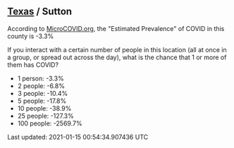 
## [Texas](/united-states/texas) / Sutton

According to [MicroCOVID.org](http://microcovid.org),
the "Estimated Prevalence" of COVID in this county is -3.3%

If you interact with a certain number of people in this location
(all at once in a group, or spread out across the day), what is the chance that
1 or more of them has COVID?

- 1 person: -3.3%
- 2 people: -6.8%
- 3 people: -10.4%
- 5 people: -17.8%
- 10 people: -38.9%
- 25 people: -127.3%
- 100 people: -2569.7%

Last updated: 2021-01-15 00:54:34.907436 UTC
